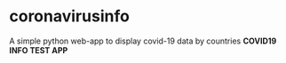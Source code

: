 # coronavirusinfo
A simple python web-app to display covid-19 data by countries
**COVID19 INFO TEST APP**

